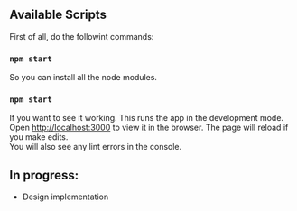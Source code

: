 ## Available Scripts

First of all, do the followint commands:

### `npm start`
So you can install all the node modules.

### `npm start`
If you want to see it working. This runs the app in the development mode.<br>
Open [http://localhost:3000](http://localhost:3000) to view it in the browser.
The page will reload if you make edits.<br>
You will also see any lint errors in the console.

## In progress:
+ Design implementation
